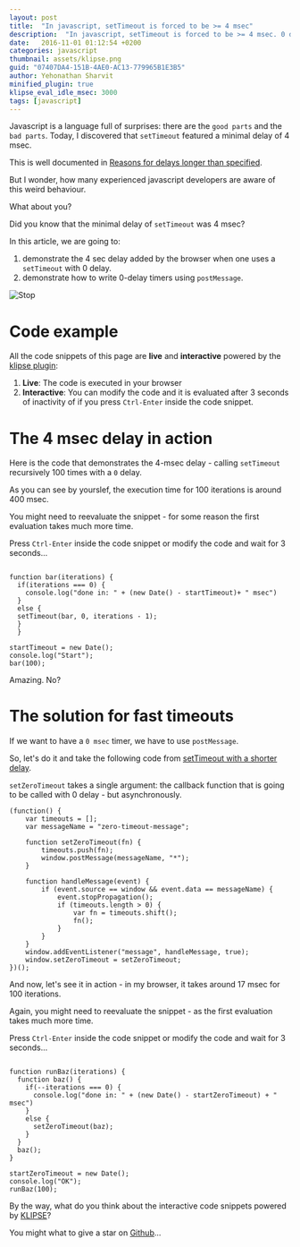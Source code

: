 ```yaml
---
layout: post
title:  "In javascript, setTimeout is forced to be >= 4 msec"
description:  "In javascript, setTimeout is forced to be >= 4 msec. 0 delay timer. postMessage. asynchronous."
date:   2016-11-01 01:12:54 +0200
categories: javascript
thumbnail: assets/klipse.png
guid: "07407DA4-151B-4AE0-AC13-779965B1E3B5"
author: Yehonathan Sharvit
minified_plugin: true
klipse_eval_idle_msec: 3000
tags: [javascript]
---
```


Javascript is a language full of surprises: there are the `good parts` and the `bad parts`. Today, I discovered that `setTimeout` featured a minimal delay of 4 msec.

This is well documented in [Reasons for delays longer than specified](https://developer.mozilla.org/en-US/docs/Web/API/WindowTimers/setTimeout#Reasons_for_delays_longer_than_specified).

But I wonder, how many experienced javascript developers are aware of this weird behaviour.

What about you?

Did you know that the minimal delay of `setTimeout` was 4 msec?


In this article, we are going to:

1. demonstrate the 4 sec delay added by the browser when one uses a `setTimeout` with 0 delay.
2. demonstrate how to write 0-delay timers using `postMessage`.

![Stop](/assets/stopwatch.jpg)

# Code example

All the code snippets of this page are **live** and **interactive** powered by the [klipse plugin](https://github.com/viebel/klipse):

1. **Live**: The code is executed in your browser
2. **Interactive**: You can modify the code and it is evaluated after 3 seconds of inactivity of if you press `Ctrl-Enter` inside the code snippet.


# The 4 msec delay in action

Here is the  code that demonstrates the 4-msec delay - calling `setTimeout` recursively 100 times with a `0` delay.

As you can see by yourslef, the execution time for 100 iterations is around 400 msec.

You might need to reevaluate the snippet - for some reason the first evaluation takes much more time.

Press `Ctrl-Enter` inside the code snippet or modify the code and wait for 3 seconds...


<pre><code class="language-klipse-eval-js" data-async-code="true">
function bar(iterations) {
  if(iterations === 0) {
    console.log("done in: " + (new Date() - startTimeout)+ " msec")
  }
  else {
  setTimeout(bar, 0, iterations - 1);
  }
  }

startTimeout = new Date();
console.log("Start");
bar(100);
</code></pre>

Amazing. No?

# The solution for fast timeouts

If we want to have a `0 msec` timer, we have to use `postMessage`.

So, let's do it and take the following code from [setTimeout with a shorter delay](https://dbaron.org/log/20100309-faster-timeouts).

`setZeroTimeout` takes a single argument: the callback function that is going to be called with 0 delay - but asynchronously.

~~~klipse-eval-js
(function() {
    var timeouts = [];
    var messageName = "zero-timeout-message";

    function setZeroTimeout(fn) {
        timeouts.push(fn);
        window.postMessage(messageName, "*");
    }

    function handleMessage(event) {
        if (event.source == window && event.data == messageName) {
            event.stopPropagation();
            if (timeouts.length > 0) {
                var fn = timeouts.shift();
                fn();
            }
        }
    }
    window.addEventListener("message", handleMessage, true);
    window.setZeroTimeout = setZeroTimeout;
})();
~~~

And now, let's see it in action - in my browser, it takes around 17 msec for 100 iterations.

Again, you might need to reevaluate the snippet - as the first evaluation takes much more time.

Press `Ctrl-Enter` inside the code snippet or modify the code and wait for 3 seconds...

<pre><code class="language-klipse-eval-js" data-async-code="true">
function runBaz(iterations) {
  function baz() {
    if(--iterations === 0) {
      console.log("done in: " + (new Date() - startZeroTimeout) + " msec")
    }
    else {
      setZeroTimeout(baz);
    }
  }
  baz();
}

startZeroTimeout = new Date();
console.log("OK");
runBaz(100);
</code></pre>

By the way, what do you think about the interactive code snippets powered by [KLIPSE](https://github.com/viebel/klipse)?

You might what to give a star on [Github](https://github.com/viebel/klipse)...
